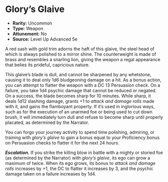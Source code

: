 # Glory’s Glaive

- **Rarity:** Uncommon
- **Type:** Weapon
- **Attunement:** No
- **Source:** Level Up Advanced 5e

A red sash with gold trim adorns the haft of this glaive, the steel head of which is always polished to a mirror shine. The counterweight is made of brass and resembles a snarling lion, giving the weapon a regal appearance that belies its prideful, capricious nature.

This glaive’s blade is dull, and cannot be sharpened by any whetstone, causing it to deal only 1d6 bludgeoning damage on a hit. As a bonus action, you can attempt to flatter the weapon with a DC 13 Persuasion check. On a failure, you take 1d4 psychic damage that cannot be reduced or negated. On a success, the blade becomes sharp for 10 minutes. While sharp, it deals 1d12 slashing damage, grants +1 to _attack and damage rolls_  made with it, and gains the flamboyant property. If it’s used in inglorious ways, such as for the execution of an unarmed foe or being used to cut down brush, it will immediately turn dull and refuse to become sharp until properly placated, as determined by the Narrator.

You can forgo your journey activity to spend time polishing, admiring, or training with _glory’s glaive_ to gain a bonus equal to your Proficiency bonus on Persuasion checks to flatter it for the next 24 hours.

**_Escalation._** If you strike the killing blow in battle with a mighty or storied foe (as determined by the Narrator) with _glory’s glaive_, its ego can grow a maximum of twice. When its ego grows, its bonus to _attack and damage rolls_  increases by +1, the DC to flatter it increases by 3, and the psychic damage taken on a failure increases by 1d4.
